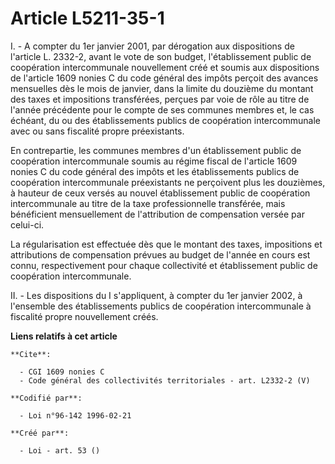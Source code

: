 # Article L5211-35-1

I. - A compter du 1er janvier 2001, par dérogation aux dispositions de l'article L. 2332-2, avant le vote de son budget,
l'établissement public de coopération intercommunale nouvellement créé et soumis aux dispositions de l'article 1609 nonies C
du code général des impôts perçoit des avances mensuelles dès le mois de janvier, dans la limite du douzième du montant des
taxes et impositions transférées, perçues par voie de rôle au titre de l'année précédente pour le compte de ses communes
membres et, le cas échéant, du ou des établissements publics de coopération intercommunale avec ou sans fiscalité propre
préexistants.

En contrepartie, les communes membres d'un établissement public de coopération intercommunale soumis au régime fiscal de
l'article 1609 nonies C du code général des impôts et les établissements publics de coopération intercommunale préexistants
ne perçoivent plus les douzièmes, à hauteur de ceux versés au nouvel établissement public de coopération intercommunale au
titre de la taxe professionnelle transférée, mais bénéficient mensuellement de l'attribution de compensation versée par
celui-ci.

La régularisation est effectuée dès que le montant des taxes, impositions et attributions de compensation prévues au budget
de l'année en cours est connu, respectivement pour chaque collectivité et établissement public de coopération intercommunale.

II. - Les dispositions du I s'appliquent, à compter du 1er janvier 2002, à l'ensemble des établissements publics de
coopération intercommunale à fiscalité propre nouvellement créés.

**Liens relatifs à cet article**

	**Cite**:

	  - CGI 1609 nonies C
	  - Code général des collectivités territoriales - art. L2332-2 (V)

	**Codifié par**:

	  - Loi n°96-142 1996-02-21

	**Créé par**:

	  - Loi - art. 53 ()
